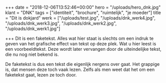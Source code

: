 +++
date = "2018-12-06T13:52:46+00:00"
hero = "/uploads/hero_dnk.jpg"
klant = "DNK"
tags = ["identiteit", "brochure", "ruimtelijk", "je moeder"]
title = "Dit is dokjard"
werk = ["/uploads/test.jpg", "/uploads/dnk_werk4.jpg", "/uploads/dnk_werk3.jpg", "/uploads/dnk_werk2.jpg", "/uploads/dnk_werk1.jpg"]

+++
Dit is een faketekst. Alles wat hier staat is slechts om een indruk te geven van het grafische effect van tekst op deze plek. Wat u hier leest is een voorbeeldtekst. Deze wordt later vervangen door de uiteindelijke tekst, die nu nog niet bekend is.

De faketekst is dus een tekst die eigenlijk nergens over gaat. Het grappige is, dat mensen deze toch vaak lezen. Zelfs als men weet dat het om een faketekst gaat, lezen ze toch door.